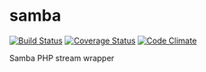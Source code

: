 samba
=====
[![Build Status](https://secure.travis-ci.org/crystalservice/samba.png?branch=master)](http://travis-ci.org/crystalservice/samba)
[![Coverage Status](https://coveralls.io/repos/crystalservice/samba/badge.png)](https://coveralls.io/r/crystalservice/samba)
[![Code Climate](https://codeclimate.com/github/crystalservice/samba.png)](https://codeclimate.com/github/crystalservice/samba)

Samba PHP stream wrapper
